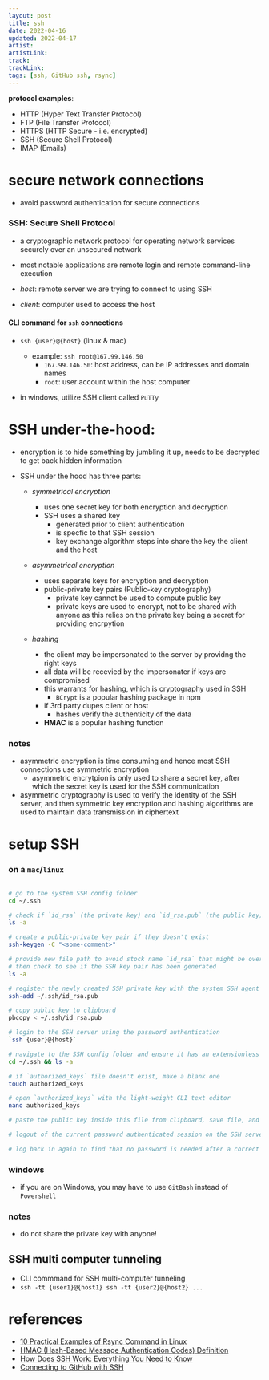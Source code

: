 ```yaml
---
layout: post
title: ssh
date: 2022-04-16
updated: 2022-04-17 
artist: 
artistLink: 
track: 
trackLink: 
tags: [ssh, GitHub ssh, rsync]
---
```


**protocol examples**:
- HTTP (Hyper Text Transfer Protocol)
- FTP (File Transfer Protocol)
- HTTPS (HTTP Secure - i.e. encrypted)
- SSH (Secure Shell Protocol)
- IMAP (Emails)

# secure network connections

- avoid password authentication for secure connections  

### **SSH**: Secure Shell Protocol
  - a cryptographic network protocol for operating network services securely over an unsecured network
  - most notable applications are remote login and remote command-line execution

- *host*: remote server we are trying to connect to using SSH
- *client*: computer used to access the host

#### CLI command for `ssh` connections

- `ssh {user}@{host}` (linux & mac)
  - example: `ssh root@167.99.146.50` 
    - `167.99.146.50`: host address, can be IP addresses and domain names
    - `root`: user account within the host computer


- in windows, utilize SSH client called `PuTTy`

# SSH under-the-hood:

- encryption is to hide something by jumbling it up, needs to be decrypted to get back hidden information

- SSH under the hood has three parts:
  - *symmetrical encryption*
    - uses one secret key for both encryption and decryption
    - SSH uses a shared key
      - generated prior to client authentication 
      - is specfic to that SSH session
      - key exchange algorithm steps into share the key the client and the host
     
    
  - *asymmetrical encryption* 
    - uses separate keys for encryption and decryption
    - public-private key pairs (Public-key cryptography)
      - private key cannot be used to compute public key 
      - private keys are used to encrypt, not to be shared with anyone as this relies on the private key being a secret for providing encrpytion

       
  - *hashing*
    - the client may be impersonated to the server by providng the right keys
    - all data will be recevied by the impersonater if keys are compromised
    - this warrants for hashing, which is cryptography used in SSH
       - `BCrypt` is a popular hashing package in npm
    - if 3rd party dupes client or host
      - hashes verify the authenticity of the data 
    - **HMAC** is a popular hashing function


### notes

- asymmetric encryption is time consuming and hence most SSH connections use symmetric encryption
  - asymmetric encrytpion is only used to share a secret key, after which the secret key is used for the SSH communication
- asymmetric cryptography is used to verify the identity of the SSH server, and then symmetric key encryption and hashing algorithms are used to maintain data transmission in ciphertext


# setup SSH 

### on a `mac`/`linux`

```zsh

# go to the system SSH config folder 
cd ~/.ssh

# check if `id_rsa` (the private key) and `id_rsa.pub` (the public key) exist
ls -a

# create a public-private key pair if they doesn't exist
ssh-keygen -C "<some-comment>"

# provide new file path to avoid stock name `id_rsa` that might be over-written 
# then check to see if the SSH key pair has been generated
ls -a

# register the newly created SSH private key with the system SSH agent
ssh-add ~/.ssh/id_rsa.pub

# copy public key to clipboard
pbcopy < ~/.ssh/id_rsa.pub

# login to the SSH server using the password authentication 
`ssh {user}@{host}` 

# navigate to the SSH config folder and ensure it has an extensionless file named `authorized_keys`
cd ~/.ssh && ls -a

# if `authorized_keys` file doesn't exist, make a blank one
touch authorized_keys

# open `authorized_keys` with the light-weight CLI text editor
nano authorized_keys

# paste the public key inside this file from clipboard, save file, and exit

# logout of the current password authenticated session on the SSH server

# log back in again to find that no password is needed after a correct SSH setup

```

### windows 

- if you are on Windows, you may have to use `GitBash` instead of `Powershell`


### notes 
- do not share the private key with anyone! 

## SSH multi computer tunneling
- CLI commmand for SSH multi-computer tunneling 
- `ssh -tt {user1}@{host1} ssh -tt {user2}@{host2} ...`

# references

- [10 Practical Examples of Rsync Command in Linux](https://www.tecmint.com/rsync-local-remote-file-synchronization-commands/)
- [HMAC (Hash-Based Message Authentication Codes) Definition](https://www.okta.com/identity-101/hmac/)
- [How Does SSH Work: Everything You Need to Know](https://www.hostinger.in/tutorials/ssh-tutorial-how-does-ssh-work)
- [Connecting to GitHub with SSH](https://docs.github.com/en/authentication/connecting-to-github-with-ssh)
